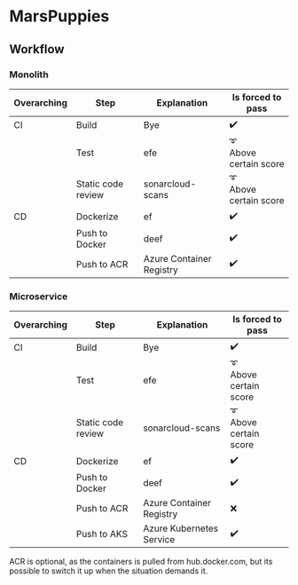 # MarsPuppies

## Workflow

### Monolith

| Overarching |Step     |Explanation     |Is forced to pass     |
|----------------|---------------|--------------|--|
|CI| Build| Bye|:heavy_check_mark:|
||Test| efe |:curly_loop: <br /> Above certain score|
||Static code review|sonarcloud-scans|:curly_loop: <br /> Above certain score|
|CD| Dockerize | ef|:heavy_check_mark:|
|| Push to Docker| deef|:heavy_check_mark:|
||Push to ACR| Azure Container Registry|:heavy_check_mark:|


### Microservice
| Overarching |Step     |Explanation     |Is forced to pass     |
|----------------|---------------|--------------|--|
|CI| Build| Bye|:heavy_check_mark:|
||Test| efe |:curly_loop: <br /> Above certain score|
||Static code review|sonarcloud-scans|:curly_loop: <br /> Above certain score|
|CD| Dockerize | ef|:heavy_check_mark:|
|| Push to Docker| deef|:heavy_check_mark:|
||Push to ACR| Azure Container Registry|:x:|
||Push to AKS | Azure Kubernetes Service|:heavy_check_mark:|

ACR is optional, as the containers is pulled from hub.docker.com, but its possible to switch it up when the situation demands it.


